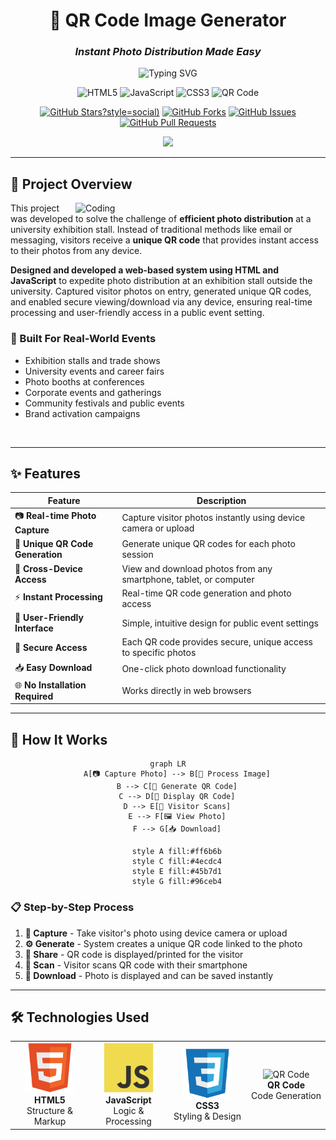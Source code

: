 <div align="center">

# 📸 QR Code Image Generator

### *Instant Photo Distribution Made Easy*

<img src="https://readme-typing-svg.herokuapp.com?font=Fira+Code&size=22&duration=3000&pause=1000&color=F75C7E&center=true&vCenter=true&width=600&lines=Capture+Photos+Instantly+%F0%9F%93%B7;Generate+Unique+QR+Codes+%F0%9F%94%90;Share+Photos+Seamlessly+%F0%9F%93%B1;Perfect+for+Events+%F0%9F%8E%89" alt="Typing SVG" />

<br/>

![HTML5](https://img.shields.io/badge/HTML5-E34F26?style=for-the-badge&logo=html5&logoColor=white)
![JavaScript](https://img.shields.io/badge/JavaScript-F7DF1E?style=for-the-badge&logo=javascript&logoColor=black)
![CSS3](https://img.shields.io/badge/CSS3-1572B6?style=for-the-badge&logo=css3&logoColor=white)
![QR Code](https://img.shields.io/badge/QR_Code-000000?style=for-the-badge&logo=qrcode&logoColor=white)

[![GitHub Stars](https://img.shields.io/github/stars/sudeshkavinda550/qr-code-generator)?style=social)](https://github.com/yourusername/qr-code-image-generator/stargazers)
[![GitHub Forks](https://img.shields.io/github/forks/yourusername/qr-code-image-generator?style=social)](https://github.com/yourusername/qr-code-image-generator/network/members)
[![GitHub Issues](https://img.shields.io/github/issues/yourusername/qr-code-image-generator)](https://github.com/yourusername/qr-code-image-generator/issues)
[![GitHub Pull Requests](https://img.shields.io/github/issues-pr/yourusername/qr-code-image-generator)](https://github.com/yourusername/qr-code-image-generator/pulls)

<img src="https://user-images.githubusercontent.com/74038190/212284100-561aa473-3905-4a80-b561-0d28506553ee.gif" width="700">

</div>

---

## 🎯 Project Overview

<img align="right" alt="Coding" width="400" src="https://user-images.githubusercontent.com/74038190/229223263-cf2e4b07-2615-4f87-9c38-e37600f8381a.gif">

This project was developed to solve the challenge of **efficient photo distribution** at a university exhibition stall. Instead of traditional methods like email or messaging, visitors receive a **unique QR code** that provides instant access to their photos from any device.

**Designed and developed a web-based system using HTML and JavaScript** to expedite photo distribution at an exhibition stall outside the university. Captured visitor photos on entry, generated unique QR codes, and enabled secure viewing/download via any device, ensuring real-time processing and user-friendly access in a public event setting.

### 🎪 Built For Real-World Events
- Exhibition stalls and trade shows
- University events and career fairs
- Photo booths at conferences
- Corporate events and gatherings
- Community festivals and public events
- Brand activation campaigns

<br clear="right"/>

---

## ✨ Features

<div align="center">

| Feature | Description |
|---------|-------------|
| 📷 **Real-time Photo Capture** | Capture visitor photos instantly using device camera or upload |
| 🔐 **Unique QR Code Generation** | Generate unique QR codes for each photo session |
| 📱 **Cross-Device Access** | View and download photos from any smartphone, tablet, or computer |
| ⚡ **Instant Processing** | Real-time QR code generation and photo access |
| 🎨 **User-Friendly Interface** | Simple, intuitive design for public event settings |
| 💾 **Secure Access** | Each QR code provides secure, unique access to specific photos |
| 📥 **Easy Download** | One-click photo download functionality |
| 🌐 **No Installation Required** | Works directly in web browsers |

</div>

---

## 🚀 How It Works

<div align="center">

```mermaid
graph LR
    A[📷 Capture Photo] --> B[🔄 Process Image]
    B --> C[🔐 Generate QR Code]
    C --> D[📱 Display QR Code]
    D --> E[👤 Visitor Scans]
    E --> F[🖼️ View Photo]
    F --> G[📥 Download]
    
    style A fill:#ff6b6b
    style C fill:#4ecdc4
    style E fill:#45b7d1
    style G fill:#96ceb4
```

</div>

### 📋 Step-by-Step Process

1. **📸 Capture** - Take visitor's photo using device camera or upload
2. **⚙️ Generate** - System creates a unique QR code linked to the photo
3. **🎫 Share** - QR code is displayed/printed for the visitor
4. **📱 Scan** - Visitor scans QR code with their smartphone
5. **💾 Download** - Photo is displayed and can be saved instantly

---

## 🛠️ Technologies Used

<div align="center">

<table>
<tr>
<td align="center" width="25%">
<img src="https://raw.githubusercontent.com/devicons/devicon/master/icons/html5/html5-original.svg" width="80" height="80" alt="HTML5"/>
<br><strong>HTML5</strong>
<br>Structure & Markup
</td>
<td align="center" width="25%">
<img src="https://raw.githubusercontent.com/devicons/devicon/master/icons/javascript/javascript-original.svg" width="80" height="80" alt="JavaScript"/>
<br><strong>JavaScript</strong>
<br>Logic & Processing
</td>
<td align="center" width="25%">
<img src="https://raw.githubusercontent.com/devicons/devicon/master/icons/css3/css3-original.svg" width="80" height="80" alt="CSS3"/>
<br><strong>CSS3</strong>
<br>Styling & Design
</td>
<td align="center" width="25%">
<img src="https://api.qrserver.com/v1/create-qr-code/?size=80x80&data=QRCode" width="80" height="80" alt="QR Code"/>
<br><strong>QR Code</strong>
<br>Code Generation
</td>
</tr>
</table>

</div>

